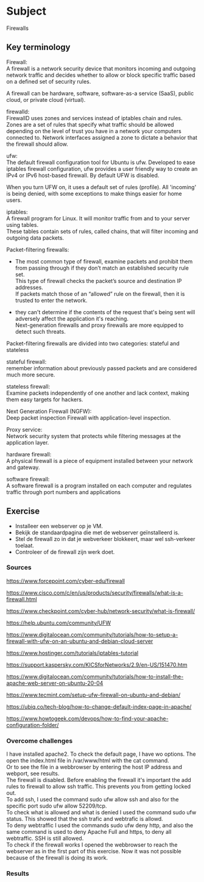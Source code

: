# Subject
Firewalls

## Key terminology
Firewall:  
A firewall is a network security device that monitors incoming and outgoing network traffic and decides whether to allow or block specific traffic based on a defined set of security rules.  

A firewall can be hardware, software, software-as-a service (SaaS), public cloud, or private cloud (virtual).  

firewalld:  
FirewallD uses zones and services instead of iptables chain and rules.  
Zones are a set of rules that specify what traffic should be allowed depending on the level of trust you have in a network your computers connected to. Network interfaces assigned a zone to dictate a behavior that the firewall should allow.  

ufw:  
The default firewall configuration tool for Ubuntu is ufw. Developed to ease iptables firewall configuration, ufw provides a user friendly way to create an IPv4 or IPv6 host-based firewall. By default UFW is disabled.  

When you turn UFW on, it uses a default set of rules (profile). All 'incoming' is being denied, with some exceptions to make things easier for home users.

iptables:  
A firewall program for Linux. It will monitor traffic from and to your server using tables.  
These tables contain sets of rules, called chains, that will filter incoming and outgoing data packets.

Packet-filtering firewalls:  
- The most common type of firewall, examine packets and prohibit them from passing through if they don’t match an established security rule set.  
This type of firewall checks the packet’s source and destination IP addresses.  
If packets match those of an “allowed” rule on the firewall, then it is trusted to enter the network.  

- they can't determine if the contents of the request that's being sent will adversely affect the application it's reaching.  
Next-generation firewalls and proxy firewalls are more equipped to detect such threats.

Packet-filtering firewalls are divided into two categories: stateful and stateless

stateful firewall:  
remember information about previously passed packets and are considered much more secure.  

stateless firewall:  
Examine packets independently of one another and lack context, making them easy targets for hackers.  

Next Generation Firewall (NGFW):  
Deep packet inspection Firewall with application-level inspection.  

Proxy service:  
Network security system that protects while filtering messages at the application layer.

hardware firewall:  
A physical firewall is a piece of equipment installed between your network and gateway.  

software firewall:  
A software firewall is a program installed on each computer and regulates traffic through port numbers and applications

## Exercise  
- Installeer een webserver op je VM.
- Bekijk de standaardpagina die met de webserver geïnstalleerd is.
- Stel de firewall zo in dat je webverkeer blokkeert, maar wel ssh-verkeer toelaat.
- Controleer of de firewall zijn werk doet.

### Sources
https://www.forcepoint.com/cyber-edu/firewall  

https://www.cisco.com/c/en/us/products/security/firewalls/what-is-a-firewall.html  

https://www.checkpoint.com/cyber-hub/network-security/what-is-firewall/  

https://help.ubuntu.com/community/UFW  

https://www.digitalocean.com/community/tutorials/how-to-setup-a-firewall-with-ufw-on-an-ubuntu-and-debian-cloud-server  

https://www.hostinger.com/tutorials/iptables-tutorial  

https://support.kaspersky.com/KICSforNetworks/2.9/en-US/151470.htm  

https://www.digitalocean.com/community/tutorials/how-to-install-the-apache-web-server-on-ubuntu-20-04  

https://www.tecmint.com/setup-ufw-firewall-on-ubuntu-and-debian/  

https://ubiq.co/tech-blog/how-to-change-default-index-page-in-apache/  

https://www.howtogeek.com/devops/how-to-find-your-apache-configuration-folder/

### Overcome challenges
I have installed apache2. To check the default page, I have wo options. The open the index.html file in /var/www/html with the cat command.  
Or to see the file in a webbrowser by entering the host IP address and webport, see results.  
The firewall is disabled. Before enabling the firewall it's important the add rules to firewall to allow ssh traffic. This prevents you from getting locked out.  
To add ssh, I used the command sudo ufw allow ssh and also for the specific port sudo ufw allow 52209/tcp.  
To check what is allowed and what is denied I used the command sudo ufw status. This showed that the ssh trafic and webtrafic is allowd.  
To deny webtraffic I used the commands sudo ufw deny http, and also the same command is used to deny Apache Full and https, to deny all webtraffic. SSH is still allowed.  
To check if the firewall works I opened the webbrowser to reach the webserver as in the first part of this exercise. Now it was not possible because of the firewall is doing its work.  



### Results